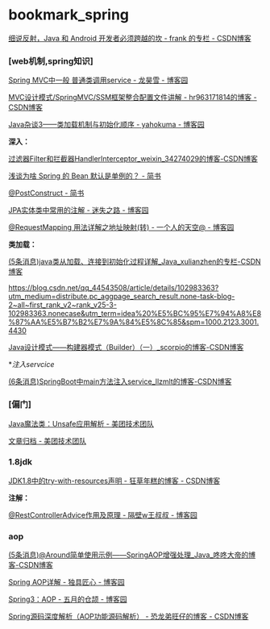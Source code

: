 # bookmark_spring

[细说反射，Java 和 Android 开发者必须跨越的坎 - frank 的专栏 - CSDN博客](http://blog.csdn.net/briblue/article/details/74616922)

### [web机制,spring知识]

[Spring MVC中一般 普通类调用service - 龙昊雪 - 博客园](https://www.cnblogs.com/chen-lhx/p/5410717.html)

[MVC设计模式/SpringMVC/SSM框架整合配置文件讲解 - hr963171814的博客 - CSDN博客](https://blog.csdn.net/hr963171814/article/details/62898134)

[Java杂谈3——类加载机制与初始化顺序 - yahokuma - 博客园](https://www.cnblogs.com/yahokuma/p/3668138.html)

**深入：**

[过滤器Filter和拦截器HandlerInterceptor_weixin_34274029的博客-CSDN博客](https://blog.csdn.net/weixin_34274029/article/details/91946706)

[浅谈为啥 Spring 的 Bean 默认是单例的？ - 简书](https://www.jianshu.com/p/1d67b412b6c5)

[@PostConstruct - 简书](https://www.jianshu.com/p/98cf7d8b9ec3)

[JPA实体类中常用的注解 - 迷失之路 - 博客园](https://www.cnblogs.com/zj0208/p/6307028.html)

[@RequestMapping 用法详解之地址映射(转) - 一个人的天空@ - 博客园](https://www.cnblogs.com/qq78292959/p/3760560.html)

**类加载：** 

[(5条消息)java类从加载、连接到初始化过程详解_Java_xulianzhen的专栏-CSDN博客](https://blog.csdn.net/xulianzhen/article/details/79394223)

https://blog.csdn.net/qq_44543508/article/details/102983363?utm_medium=distribute.pc_aggpage_search_result.none-task-blog-2~all~first_rank_v2~rank_v25-3-102983363.nonecase&utm_term=idea%20%E5%BC%95%E7%94%A8%E8%87%AA%E5%B7%B2%E7%9A%84%E5%8C%85&spm=1000.2123.3001.4430

[Java设计模式——构建器模式（Builder）（一）_scorpio的博客-CSDN博客](https://blog.csdn.net/zxd1435513775/article/details/83016670)



**注入servcice*

[(6条消息)SpringBoot中main方法注入service_llzmlt的博客-CSDN博客](https://blog.csdn.net/llzmlt/article/details/103043322)

### [偏门]

[Java魔法类：Unsafe应用解析 - 美团技术团队](https://tech.meituan.com/2019/02/14/talk-about-java-magic-class-unsafe.html)

[文章归档 - 美团技术团队](https://tech.meituan.com/archives)



### 1.8jdk

[JDK1.8中的try-with-resources声明 - 狂草年糕的博客 - CSDN博客](https://blog.csdn.net/weixin_40255793/article/details/80812961)







**注解：**

[@RestControllerAdvice作用及原理 - 隔壁w王叔叔 - 博客园](https://www.cnblogs.com/UncleWang001/p/10949318.html)



### aop

[(5条消息)@Around简单使用示例——SpringAOP增强处理_Java_咚咚大帝的博客-CSDN博客](https://blog.csdn.net/qq_41981107/article/details/85260765)

[Spring AOP详解 - 独具匠心 - 博客园](https://www.cnblogs.com/hongwz/p/5764917.html)

[Spring3：AOP - 五月的仓颉 - 博客园](http://www.cnblogs.com/xrq730/p/4919025.html)

[Spring源码深度解析（AOP功能源码解析） - 恐龙弟旺仔的博客 - CSDN博客](https://blog.csdn.net/qq_26323323/article/details/81012855)
